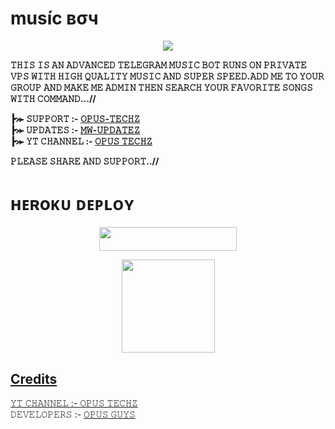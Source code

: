 # muѕíc вσч 

<p align="center"><a href="http://t.me/OPMusicBoy_Bot"><img src="https://telegra.ph/file/bff8d2c2ba43449adbc99.jpg"></a></p>

<b>𝚃𝙷𝙸𝚂 𝙸𝚂 𝙰𝙽 𝙰𝙳𝚅𝙰𝙽𝙲𝙴𝙳 𝚃𝙴𝙻𝙴𝙶𝚁𝙰𝙼 𝙼𝚄𝚂𝙸𝙲 𝙱𝙾𝚃 𝚁𝚄𝙽𝚂 𝙾𝙽 𝙿𝚁𝙸𝚅𝙰𝚃𝙴 𝚅𝙿𝚂 𝚆𝙸𝚃𝙷 𝙷𝙸𝙶𝙷 𝚀𝚄𝙰𝙻𝙸𝚃𝚈 𝙼𝚄𝚂𝙸𝙲 𝙰𝙽𝙳 𝚂𝚄𝙿𝙴𝚁 𝚂𝙿𝙴𝙴𝙳.𝙰𝙳𝙳 𝙼𝙴 𝚃𝙾 𝚈𝙾𝚄𝚁 𝙶𝚁𝙾𝚄𝙿 𝙰𝙽𝙳 𝙼𝙰𝙺𝙴 𝙼𝙴 𝙰𝙳𝙼𝙸𝙽 𝚃𝙷𝙴𝙽 𝚂𝙴𝙰𝚁𝙲𝙷 𝚈𝙾𝚄𝚁 𝙵𝙰𝚅𝙾𝚁𝙸𝚃𝙴 𝚂𝙾𝙽𝙶𝚂 𝚆𝙸𝚃𝙷 𝙲𝙾𝙼𝙼𝙰𝙽𝙳...//

┣⪼ 𝚂𝚄𝙿𝙿𝙾𝚁𝚃 :- [𝙾𝙿𝚄𝚂-𝚃𝙴𝙲𝙷𝚉](https://t.me/OpusTechz)          
┣⪼ 𝚄𝙿𝙳𝙰𝚃𝙴𝚂 :- [𝙼𝚆-𝚄𝙿𝙳𝙰𝚃𝙴𝚉](https://t.me/MWUpdatez)       
┣⪼ 𝚈𝚃 𝙲𝙷𝙰𝙽𝙽𝙴𝙻  :- [𝙾𝙿𝚄𝚂 𝚃𝙴𝙲𝙷𝚉](https://youtube.com/channel/UCf_dVNrilcT0V2R--HbYpMA)
 
𝙿𝙻𝙴𝙰𝚂𝙴 𝚂𝙷𝙰𝚁𝙴 𝙰𝙽𝙳 𝚂𝚄𝙿𝙿𝙾𝚁𝚃..//</b>


# ʜᴇʀoᴋᴜ ᴅᴇᴘʟᴏʏ
<p align="center"><a href="https://heroku.com/deploy?template=https://github.com/Vapor12-bot/Music-Boy"> <img src="https://img.shields.io/badge/Deploy%20To%20Heroku-black?style=for-the-badge&logo=heroku" width="220" height="38.45"/></a></p>
<div align="center">
<a href="https://youtube.com/channel/UCf_dVNrilcT0V2R--HbYpMA">
  <img src="https://img.shields.io/badge/Subscribe-red?logo=youtube" width="149">
</div>

## Credits
 𝚈𝚃 𝙲𝙷𝙰𝙽𝙽𝙴𝙻  :- [𝙾𝙿𝚄𝚂 𝚃𝙴𝙲𝙷𝚉](https://youtube.com/channel/UCf_dVNrilcT0V2R--HbYpMA)           
 𝙳𝙴𝚅𝙴𝙻𝙾𝙿𝙴𝚁𝚂 :- [𝙾𝙿𝚄𝚂 𝙶𝚄𝚈𝚂](https://youtube.com/channel/UCf_dVNrilcT0V2R--HbYpMA)
